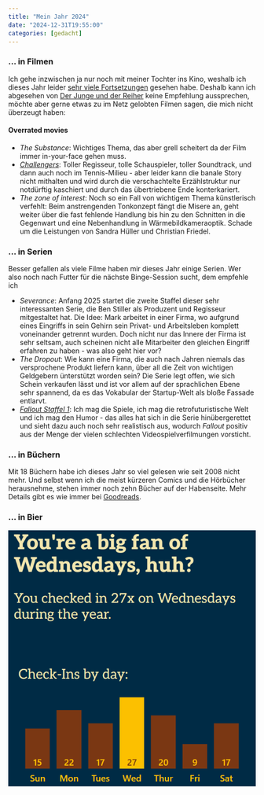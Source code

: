 ```yaml
---
title: "Mein Jahr 2024"
date: "2024-12-31T19:55:00"
categories: [gedacht]
---
```


### ... in Filmen

Ich gehe inzwischen ja nur noch mit meiner Tochter ins Kino, weshalb ich dieses Jahr leider [sehr viele Fortsetzungen](/2023/12/29/ich-bin-das-problem/) gesehen habe. Deshalb kann ich abgesehen von [Der Junge und der Reiher](/2024/01/05/der-junge-und-der-reiher/) keine Empfehlung aussprechen, möchte aber gerne etwas zu im Netz gelobten Filmen sagen, die mich nicht überzeugt haben:

#### Overrated movies

* _The Substance_: Wichtiges Thema, das aber grell scheitert da der Film immer in-your-face gehen muss.
* [_Challengers_](/2024/09/05/challengers/): Toller Regisseur, tolle Schauspieler, toller Soundtrack, und dann auch noch im Tennis-Milieu - aber leider kann die banale Story nicht mithalten und wird durch die verschachtelte Erzählstruktur nur notdürftig kaschiert und durch das übertriebene Ende konterkariert.
* _The zone of interest_: Noch so ein Fall von wichtigem Thema künstlerisch verfehlt: Beim anstrengenden Tonkonzept fängt die Misere an, geht weiter über die fast fehlende Handlung bis hin zu den Schnitten in die Gegenwart und eine Nebenhandlung in Wärmebildkameraoptik. Schade um die Leistungen von Sandra Hüller und Christian Friedel.

### ... in Serien

Besser gefallen als viele Filme haben mir dieses Jahr einige Serien. Wer also noch nach Futter für die nächste Binge-Session sucht, dem empfehle ich

* _Severance_: Anfang 2025 startet die zweite Staffel dieser sehr interessanten Serie, die Ben Stiller als Produzent und Regisseur mitgestaltet hat. Die Idee: Mark arbeitet in einer Firma, wo aufgrund eines Eingriffs in sein Gehirn sein Privat- und Arbeitsleben komplett voneinander getrennt wurden. Doch nicht nur das Innere der Firma ist sehr seltsam, auch scheinen nicht alle Mitarbeiter den gleichen Eingriff erfahren zu haben - was also geht hier vor?
* _The Dropout_: Wie kann eine Firma, die auch nach Jahren niemals das versprochene Produkt liefern kann, über all die Zeit von wichtigen Geldgebern ünterstützt worden sein? Die Serie legt offen, wie sich Schein verkaufen lässt und ist vor allem auf der sprachlichen Ebene sehr spannend, da es das Vokabular der Startup-Welt als bloße Fassade entlarvt. 
* [_Fallout Staffel 1_](/2024/04/20/fallout/): Ich mag die Spiele, ich mag die retrofuturistische Welt und ich mag den Humor - das alles hat sich in die Serie hinübergerettet und sieht dazu auch noch sehr realistisch aus, wodurch _Fallout_ positiv aus der Menge der vielen schlechten Videospielverfilmungen vorsticht.

### ... in Büchern

Mit 18 Büchern habe ich dieses Jahr so viel gelesen wie seit 2008 nicht mehr. Und selbst wenn ich die meist kürzeren Comics und die Hörbücher herausnehme, stehen immer noch zehn Bücher auf der Habenseite. Mehr Details gibt es wie immer bei [Goodreads](https://www.goodreads.com/user/year_in_books/2024/44097851).

### ... in Bier

[![](wednesday.png)](https://yearinbeer.untappd.com/share/M2FmOWViYjFiZmFhNWIwOS0xOEJaMThXTUFWOGNYV3p0VmNlQTRBPT0=)